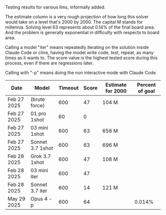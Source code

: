 Testing results for various llms, informally added.

The estimate column is a very rough projection of how long this solver would take on a level that's 2000 by 2000. The capital M stands for millennia. Solving level 63 represents about 0.14% of the final board area. And the problem is generally exponential in difficulty with respects to board area.

Calling a model "iter" means repeatedly iterating on the solution inside Claude Code or cline, having the model write code, test, repeat, as many times as it wants to. The score value is the highest tested score during this process, even if there are regressions later.

Calling with "-p" means doing the non interactive mode with Claude Code.

| Date        | Model         | Timeout  | Score    | Estimate for 2000 | Percent of goal |
| --------    | --------      | -------- | -------- | -------- |  -------- |
| Feb 27 2025 | (brute force) | 600       | 47       | 104 M |  |
| Feb 27 2025 | 01 pro 1shot  | 60       | 0        |  |  |
| Feb 27 2025 | 03 mini 1shot | 600       | 63        | 658 M |  |
| Feb 27 2025 | Sonnet 3.7 1shot | 600       |  63       | 696 M |  |
| Feb 28 2025 | Grok 3.7 1shot | 600       |  47       | 108 M |  |
| Feb 28 2025 | 03 mini iter | 600       |    47     |  |  |
| Feb 28 2025 | Sonnet 3.7 iter | 600       | 14        | 121 M |  |
| May 29 2025 | Opus 4 -p | 600       | 64        | | 0.014% |
